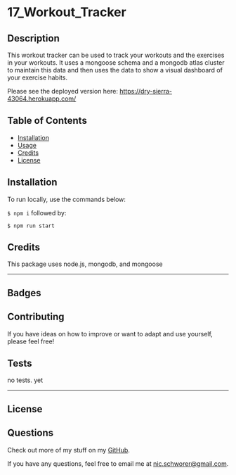 # 17_Workout_Tracker



## Description 
This workout tracker can be used to track your workouts and the exercises in your workouts. It uses a mongoose schema and a mongodb atlas cluster to maintain this data and then uses the data to show a visual dashboard of your exercise habits. 

Please see the deployed version here: 
https://dry-sierra-43064.herokuapp.com/

## Table of Contents
* [Installation](#installation)
* [Usage](#usage)
* [Credits](#credits)
* [License](#license)


## Installation
To run locally, use the commands below:

` $ npm i `
followed by:

` $ npm run start `


## Credits
This package uses node.js, mongodb, and mongoose

----
## Badges

## Contributing

If you have ideas on how to improve or want to adapt and use yourself, please feel free!


## Tests

no tests. yet

----

## License


## Questions

Check out more of my stuff on my [GitHub](https://github.com/RaulF419).

If you have any questions, feel free to email me at nic.schworer@gmail.com.